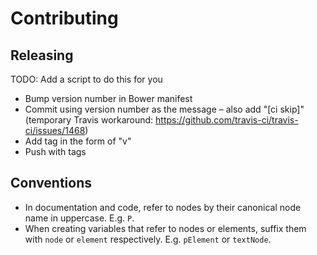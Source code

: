 # Contributing

## Releasing
TODO: Add a script to do this for you

* Bump version number in Bower manifest
* Commit using version number as the message – also add "[ci skip]" (temporary
  Travis workaround: https://github.com/travis-ci/travis-ci/issues/1468)
* Add tag in the form of "v<version number>"
* Push with tags

## Conventions

* In documentation and code, refer to nodes by their canonical node name in
  uppercase. E.g. `P`.
* When creating variables that refer to nodes or elements, suffix them with
  `node` or `element` respectively. E.g. `pElement` or `textNode`.
